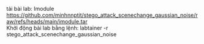tải bài lab: Imodule https://github.com/minhnnptit/stego_attack_scenechange_gaussian_noise/raw/refs/heads/main/imodule.tar <br>
Khởi động bài lab bằng lệnh: labtainer -r stego_attack_scenechange_gaussian_noise
